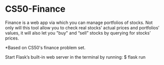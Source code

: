 # CS50-Finance
Finance is a web app via which you can manage portfolios of stocks. Not only will this tool allow you to check real stocks’ actual prices and portfolios’ values, it will also let you "buy" and “sell” stocks by querying for stocks’ prices.

*Based on CS50's finance problem set.

Start Flask’s built-in web server in the terminal by running:
$ flask run
